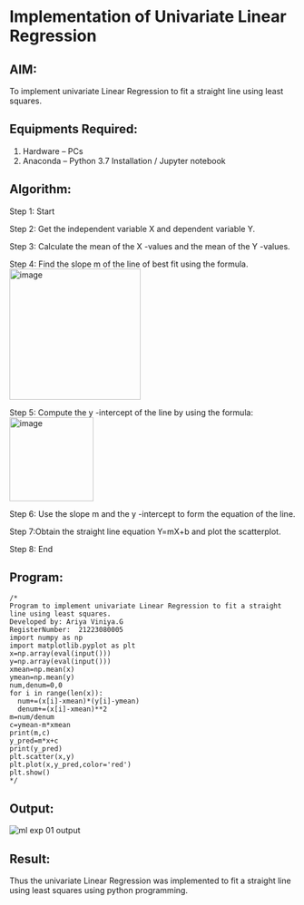 # Implementation of Univariate Linear Regression
## AIM:
To implement univariate Linear Regression to fit a straight line using least squares.

## Equipments Required:
1. Hardware – PCs
2. Anaconda – Python 3.7 Installation / Jupyter notebook

## Algorithm:
Step 1: Start

Step 2: Get the independent variable X and dependent variable Y.

Step 3: Calculate the mean of the X -values and the mean of the Y -values.

Step 4: Find the slope m of the line of best fit using the formula. 
<img width="231" alt="image" src="https://user-images.githubusercontent.com/93026020/192078527-b3b5ee3e-992f-46c4-865b-3b7ce4ac54ad.png">

Step 5: Compute the y -intercept of the line by using the formula:
<img width="148" alt="image" src="https://user-images.githubusercontent.com/93026020/192078545-79d70b90-7e9d-4b85-9f8b-9d7548a4c5a4.png">

Step 6: Use the slope m and the y -intercept to form the equation of the line.

Step 7:Obtain the straight line equation Y=mX+b and plot the scatterplot.

Step 8: End 
## Program:
```
/*
Program to implement univariate Linear Regression to fit a straight line using least squares.
Developed by: Ariya Viniya.G
RegisterNumber:  21223080005
import numpy as np
import matplotlib.pyplot as plt
x=np.array(eval(input()))
y=np.array(eval(input()))
xmean=np.mean(x)
ymean=np.mean(y)
num,denum=0,0
for i in range(len(x)):
  num+=(x[i]-xmean)*(y[i]-ymean)
  denum+=(x[i]-xmean)**2
m=num/denum
c=ymean-m*xmean
print(m,c)
y_pred=m*x+c
print(y_pred)
plt.scatter(x,y)
plt.plot(x,y_pred,color='red')
plt.show()
*/
```

## Output:
![ml exp 01 output](https://github.com/rakeshcoder2004/Find-the-best-fit-line-using-Least-Squares-Method/assets/121490890/828201c8-c697-4e5d-a68a-be075138f49c)


## Result:
Thus the univariate Linear Regression was implemented to fit a straight line using least squares using python programming.
